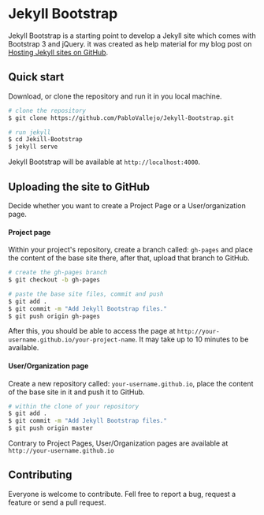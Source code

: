Jekyll Bootstrap
===========

Jekyll Bootstrap is a starting point to develop a Jekyll site which comes with Bootstrap 3 and jQuery. it was created as help material for my blog post on [Hosting Jekyll sites on GitHub](http://pablovallejo.me/hosting-your-site-in-github-using-jekyll/).


## Quick start

Download, or clone the repository and run it in you local machine.

```bash
# clone the repository
$ git clone https://github.com/PabloVallejo/Jekyll-Bootstrap.git

# run jekyll
$ cd Jekill-Bootstrap
$ jekyll serve

```

Jekyll Bootstrap will be available at `http://localhost:4000`.

## Uploading the site to GitHub
Decide whether you want to create a Project Page or a User/organization page.

#### Project page

Within your project's repository, create a branch called: `gh-pages` and place the content
of the base site there, after that, upload that branch to GitHub.


```bash
# create the gh-pages branch
$ git checkout -b gh-pages

# paste the base site files, commit and push
$ git add .
$ git commit -m "Add Jekyll Bootstrap files."
$ git push origin gh-pages
```
After this, you should be able to access the page at `http://your-username.github.io/your-project-name`. It may take up to 10 minutes to be available.

#### User/Organization page

Create a new repository called: `your-username.github.io`, place the content of the base site
in it and push it to GitHub.

```bash
# within the clone of your repository
$ git add .
$ git commit -m "Add Jekyll Bootstrap files."
$ git push origin master
```
Contrary to Project Pages, User/Organization pages are available at `http://your-username.github.io`


## Contributing

Everyone is welcome to contribute. Fell free to report a bug, request a feature or send a pull
request.
